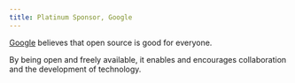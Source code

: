 ```yaml
---
title: Platinum Sponsor, Google
---
```


[Google](https://opensource.google/) believes that open source is good for everyone.

By being open and freely available, it enables and encourages collaboration and the development of technology.

